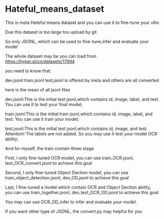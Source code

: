 # Hateful_means_dataset
This is meta Hateful means dataset and you can use it to fine-tune your vllm

Due this dataset is too large too upload by git

So only JSONL, which can be used to fine-tune,infer and evaluate your model

The whole dataset may be you can load from https://hyper.ai/cn/datasets/17894

you need to know that:

dev.jsonl train.jsonl test.jsonl is offered by meta and others are all converted

here is the mean of all jsonl files

dev.jsonl:This is the initial test jsonl,which contains id, image, label, and test. You can use it to test your final model;

train.jsonl:This is the initial train jsonl,which contains id, image, label, and test. You can use it train your model;

test.jsonl:This is the initial test jsonl,which contains id, image, and test. Attention! The labels are not added. So you may use it test your model OCR ability;

And for myself, the train contain three stage

First, I only fine-tuned OCR model, you can use train_OCR.jsonl, test_OCR_convert.jsonl to achieve this goal

Second, I only fine-tuned Object Dection model, you can use train_object_detection.jsonl, dev_OD.jsonl to achieve this goal

Last, I fine-tuned a model which contain OCR and Object Dection ability, you can use train_together.jsonl, dev_test_OCR_OD.jsonl to achieve this goal

You may can use OCR_OD_infer to infer and evaluate your model.

If you want other type of JSONL, the convert.py may helpful for you
